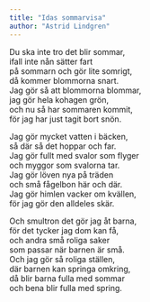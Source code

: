 ```yaml
---
title: "Idas sommarvisa"
author: "Astrid Lindgren"
---
```


Du ska inte tro det blir sommar,\
ifall inte nån sätter fart\
på sommarn och gör lite somrigt,\
då kommer blommorna snart.\
Jag gör så att blommorna blommar,\
jag gör hela kohagen grön,\
och nu så har sommaren kommit,\
för jag har just tagit bort snön.

Jag gör mycket vatten i bäcken,\
så där så det hoppar och far.\
Jag gör fullt med svalor som flyger\
och myggor som svalorna tar.\
Jag gör löven nya på träden\
och små fågelbon här och där.\
Jag gör himlen vacker om kvällen,\
för jag gör den alldeles skär.

Och smultron det gör jag åt barna,\
för det tycker jag dom kan få,\
och andra små roliga saker\
som passar när barnen är små.\
Och jag gör så roliga ställen,\
där barnen kan springa omkring,\
då blir barna fulla med sommar\
och bena blir fulla med spring.
